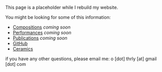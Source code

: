 This page is a placeholder while I rebuild my website.

You might be looking for some of this information:

- [Compositions]() _coming soon_
- [Performances]() _coming soon_
- [Publications]() _coming soon_
- [GitHub](https://github.com/thrly/)
- [Ceramics](https://oliverthurleyceramics.co.uk/)

if you have any other questions, please email me: o \[dot] thrly \[at] gmail \[dot] com
